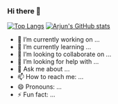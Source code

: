 ### Hi there 👋

[![Top Langs](https://github-readme-stats.vercel.app/api/top-langs/?username=voidrlm)](https://github.com/voidrlm?tab=repositories)
[![Arjun's GitHub stats](https://github-readme-stats.vercel.app/api?username=voidrlm&show_icons=true&theme=dark)](https://github.com/voidrlm)


- 🔭 I’m currently working on ...
- 🌱 I’m currently learning ...
- 👯 I’m looking to collaborate on ...
- 🤔 I’m looking for help with ...
- 💬 Ask me about ...
- 📫 How to reach me: ...
- 😄 Pronouns: ...
- ⚡ Fun fact: ...

